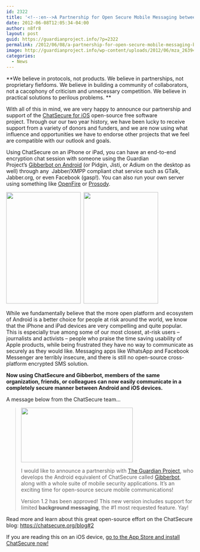 ```yaml
---
id: 2322
title: '<!--:en-->A Partnership for Open Secure Mobile Messaging between iOS and Android<!--:-->'
date: 2012-06-08T12:05:34-04:00
author: n8fr8
layout: post
guid: https://guardianproject.info/?p=2322
permalink: /2012/06/08/a-partnership-for-open-secure-mobile-messaging-between-ios-and-android/
image: http://guardianproject.info/wp-content/uploads/2012/06/mza_2639493050739819523.320x480-75-320x180.jpg
categories:
  - News
---
```

<!--:en-->

**We believe in protocols, not products. We believe in partnerships, not proprietary fiefdoms. We believe in building a community of collaborators, not a cacophony of criticism and unnecessary competition. We believe in practical solutions to perilous problems. **

With all of this in mind, we are very happy to announce our partnership and support of the [ChatSecure for iOS](https://chatsecure.org) open-source free software project. Through our our two year history, we have been lucky to receive support from a variety of donors and funders, and we are now using what influence and opportunities we have to endorse other projects that we feel are compatible with our outlook and goals.

Using ChatSecure on an iPhone or iPad, you can have an end-to-end encryption chat session with someone using the Guardian Project’s [Gibberbot on Android](https://guardianproject.info/apps/gibber/) (or Pidgin, Jisti, or Adium on the desktop as well) through any  Jabber/XMPP compliant chat service such as GTalk, Jabber.org, or even Facebook (gasp!). You can also run your own server using something like [OpenFire](http://www.igniterealtime.org/projects/openfire/) or [Prosody](http://prosody.im/).

[<img title="mza_7177507910624414963.320x480-75" src="https://guardianproject.info/wp-content/uploads/2012/06/mza_7177507910624414963.320x480-75-200x300.jpg" alt="" width="200" height="300" />](https://guardianproject.info/wp-content/uploads/2012/06/mza_7177507910624414963.320x480-75.jpg)  [<img title="mza_2639493050739819523.320x480-75" src="https://guardianproject.info/wp-content/uploads/2012/06/mza_2639493050739819523.320x480-75-200x300.jpg" alt="" width="200" height="300" />](https://guardianproject.info/wp-content/uploads/2012/06/mza_2639493050739819523.320x480-75.jpg)

While we fundamentally believe that the more open platform and ecosystem of Android is a better choice for people at risk around the world, we know that the iPhone and iPad devices are very compelling and quite popular. This is especially true among some of our most closest, at-risk users – journalists and activists – people who praise the time saving usability of Apple products, while being frustrated they have no way to communicate as securely as they would like. Messaging apps like WhatsApp and Facebook Messenger are terribly insecure, and there is still no open-source cross-platform encrypted SMS solution.

**Now using ChatSecure and Gibberbot, members of the same organization, friends, or colleagues can now easily communicate in a completely secure manner between Android and iOS devices.**

A message below from the ChatSecure team…

> [<img class="alignnone size-medium wp-image-2323" title="chatsecure-banner" src="https://guardianproject.info/wp-content/uploads/2012/06/chatsecure-banner-300x147.png" alt="" width="300" height="147" srcset="https://guardianproject.info/wp-content/uploads/2012/06/chatsecure-banner-300x147.png 300w, https://guardianproject.info/wp-content/uploads/2012/06/chatsecure-banner.png 700w" sizes="(max-width: 300px) 100vw, 300px" />](https://guardianproject.info/wp-content/uploads/2012/06/chatsecure-banner.png)
> 
> I would like to announce a partnership with [The Guardian Project](https://guardianproject.info/), who develops the Android equivalent of ChatSecure called [Gibberbot](https://guardianproject.info/apps/gibber/), along with a whole suite of mobile security applications. It’s an exciting time for open-source secure mobile communications!
> 
> Version 1.2 has been approved! This new version includes support for limited **background messaging**, the #1 most requested feature. Yay!

Read more and learn about this great open-source effort on the ChatSecure blog: <https://chatsecure.org/blog#2>

If you are reading this on an iOS device, [go to the App Store and install ChatSecure now!](http://itunes.apple.com/us/app/chatsecure/id464200063?mt=8)<!--:-->

<!--:pt-->

<!--:-->

<!--:es-->

<!--:-->